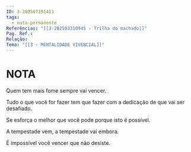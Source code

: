 ```yaml
---
ID: 3-202507191411
tags:
  - nota-permanente
Referências: "[[3-202503310945 - Trilha do machado]]"
Pag. Ref.: 
Relação: 
Tema: "[[3 - MENTALIDADE VIVENCIAL]]"
---
```

# NOTA 

Quem tem mais fome sempre vai vencer.

Tudo o que você for fazer tem que fazer com a dedicação de que vai ser desafiado.

Se esforça o melhor que você pode porque isto é possível.

A tempestade vem, a tempestade vai embora.

É impossível você vencer que não desiste.